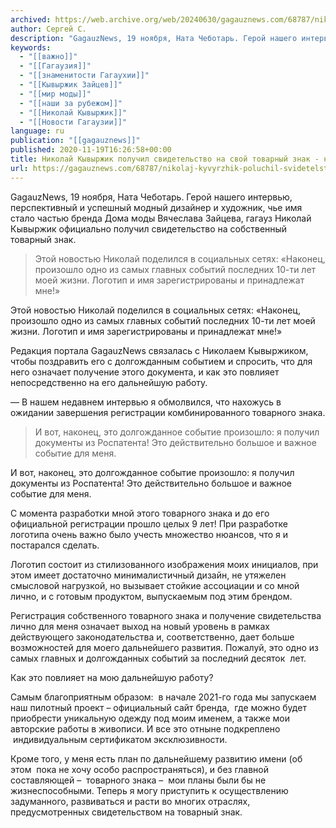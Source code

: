 ```yaml
---
archived: https://web.archive.org/web/20240630/gagauznews.com/68787/nikolaj-kyvyrzhik-poluchil-svidetelstvo-na-svoj-tovarnyj-znak-novosti-iz-mira-mody.html
author: Сергей С.
description: "GagauzNews, 19 ноября, Ната Чеботарь. Герой нашего интервью, перспективный и успешный модный дизайнер и художник, чье имя стало частью бренда Дома моды Вячеслава Зайцева, гагауз Николай Кывыржик официально получил свидетельство на собственный товарный знак. Этой новостью Николай поделился в социальных сетях: «Наконец, произошло одно из самых главных событий последних 10-ти лет моей жизни. Логотип и имя зарегистрированы и принадлежат мне!» Редакция портала GagauzNews связалась с Николаем Кывыржиком, чтобы поздравить его с долгожданным событием и спросить, что для него означает получение этого документа, и как это повлияет непосредственно на его дальнейшую работу. — В нашем недавнем интервью я обмолвился, что нахожусь […]"
keywords:
  - "[[важно]]"
  - "[[Гагаузия]]"
  - "[[знаменитости Гагаухии]]"
  - "[[Кывыржик Зайцев]]"
  - "[[мир моды]]"
  - "[[наши за рубежом]]"
  - "[[Николай Кывыржик]]"
  - "[[Новости Гагаузии]]"
language: ru
publication: "[[gagauznews]]"
published: 2020-11-19T16:26:58+00:00
title: Николай Кывыржик получил свидетельство на свой товарный знак - новости из мира моды
url: https://gagauznews.com/68787/nikolaj-kyvyrzhik-poluchil-svidetelstvo-na-svoj-tovarnyj-znak-novosti-iz-mira-mody.html
---
```


GagauzNews, 19 ноября, Ната Чеботарь. Герой нашего интервью, перспективный и успешный модный дизайнер и художник, чье имя стало частью бренда Дома моды Вячеслава Зайцева, гагауз Николай Кывыржик официально получил свидетельство на собственный товарный знак.

> Этой новостью Николай поделился в социальных сетях: «Наконец, произошло одно из самых главных событий последних 10-ти лет моей жизни. Логотип и имя зарегистрированы и принадлежат мне!»

Этой новостью Николай поделился в социальных сетях: «Наконец, произошло одно из самых главных событий последних 10-ти лет моей жизни. Логотип и имя зарегистрированы и принадлежат мне!»

Редакция портала GagauzNews связалась с Николаем Кывыржиком, чтобы поздравить его с долгожданным событием и спросить, что для него означает получение этого документа, и как это повлияет непосредственно на его дальнейшую работу.

— В нашем недавнем интервью я обмолвился, что нахожусь в ожидании завершения регистрации комбинированного товарного знака.

> И вот, наконец, это долгожданное событие произошло: я получил документы из Роспатента! Это действительно большое и важное событие для меня.

И вот, наконец, это долгожданное событие произошло: я получил документы из Роспатента! Это действительно большое и важное событие для меня.

С момента разработки мной этого товарного знака и до его официальной регистрации прошло целых 9 лет! При разработке логотипа очень важно было учесть множество нюансов, что я и постарался сделать.

Логотип состоит из стилизованного изображения моих инициалов, при этом имеет достаточно минималистичный дизайн, не утяжелен смысловой нагрузкой, но вызывает стойкие ассоциации и со мной лично, и с готовым продуктом, выпускаемым под этим брендом.

Регистрация собственного товарного знака и получение свидетельства лично для меня означает выход на новый уровень в рамках действующего законодательства и, соответственно, дает больше возможностей для моего дальнейшего развития. Пожалуй, это одно из самых главных и долгожданных событий за последний десяток  лет.

Как это повлияет на мою дальнейшую работу?

Самым благоприятным образом:  в начале 2021-го года мы запускаем наш пилотный проект – официальный сайт бренда,  где можно будет приобрести уникальную одежду под моим именем, а также мои авторские работы в живописи. И все это отныне подкреплено  индивидуальным сертификатом эксклюзивности.

Кроме того, у меня есть план по дальнейшему развитию имени (об этом  пока не хочу особо распространяться), и без главной составляющей –  товарного знака –  мои планы были бы не жизнеспособными. Теперь я могу приступить к осуществлению задуманного, развиваться и расти во многих отраслях, предусмотренных свидетельством на товарный знак.
